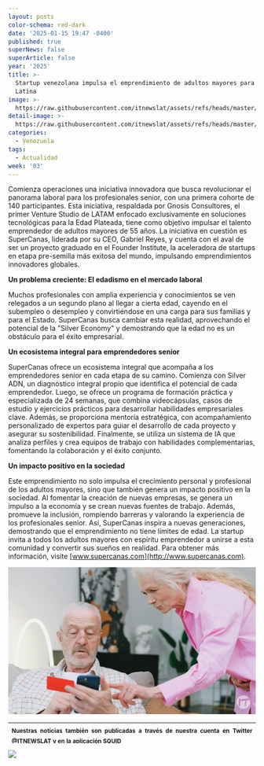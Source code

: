 ```yaml
---
layout: posts
color-schema: red-dark
date: '2025-01-15 19:47 -0400'
published: true
superNews: false
superArticle: false
year: '2025'
title: >-
  Startup venezolana impulsa el emprendimiento de adultos mayores para América
  Latina
image: >-
  https://raw.githubusercontent.com/itnewslat/assets/refs/heads/master/img/540x320/MAyores-p.jpg
detail-image: >-
  https://raw.githubusercontent.com/itnewslat/assets/refs/heads/master/img/1024x680/MAyores-g.jpg
categories:
  - Venezuela
tags:
  - Actualidad
week: '03'
---
```

Comienza operaciones una iniciativa innovadora que busca revolucionar el panorama laboral para los profesionales senior, con una primera cohorte de 140 participantes. Esta iniciativa, respaldada por Gnosis Consultores, el primer Venture Studio de LATAM enfocado exclusivamente en soluciones tecnológicas para la Edad Plateada, tiene como objetivo impulsar el talento emprendedor de adultos mayores de 55 años. La iniciativa en cuestión es SuperCanas, liderada por su CEO, Gabriel Reyes, y cuenta con el aval de ser un proyecto graduado en el Founder Institute, la aceleradora de startups en etapa pre-semilla más exitosa del mundo, impulsando emprendimientos innovadores globales.

**Un problema creciente: El edadismo en el mercado laboral**

Muchos profesionales con amplia experiencia y conocimientos se ven relegados a un segundo plano al llegar a cierta edad, cayendo en el subempleo o desempleo y convirtiéndose en una carga para sus familias y para el Estado. SuperCanas busca cambiar esta realidad, aprovechando el potencial de la "Silver Economy" y demostrando que la edad no es un obstáculo para el éxito empresarial.

**Un ecosistema integral para emprendedores senior**

SuperCanas ofrece un ecosistema integral que acompaña a los emprendedores senior en cada etapa de su camino. Comienza con Silver ADN, un diagnóstico integral propio que identifica el potencial de cada emprendedor. Luego, se ofrece un programa de formación práctica y especializada de 24 semanas, que combina videocápsulas, casos de estudio y ejercicios prácticos para desarrollar habilidades empresariales clave. Además, se proporciona mentoría estratégica, con acompañamiento personalizado de expertos para guiar el desarrollo de cada proyecto y asegurar su sostenibilidad. Finalmente, se utiliza un sistema de IA que analiza perfiles y crea equipos de trabajo con habilidades complementarias, fomentando la colaboración y el éxito conjunto.

**Un impacto positivo en la sociedad**

Este emprendimiento no solo impulsa el crecimiento personal y profesional de los adultos mayores, sino que también genera un impacto positivo en la sociedad. Al fomentar la creación de nuevas empresas, se genera un impulso a la economía y se crean nuevas fuentes de trabajo. Además, promueve la inclusión, rompiendo barreras y valorando la experiencia de los profesionales senior. Así, SuperCanas inspira a nuevas generaciones, demostrando que el emprendimiento no tiene límites de edad. La startup invita a todos los adultos mayores con espíritu emprendedor a unirse a esta comunidad y convertir sus sueños en realidad. Para obtener más información, visite [www.supercanas.com](http://www.supercanas.com).

![](https://raw.githubusercontent.com/itnewslat/assets/refs/heads/master/img/540x320/MAyores-p.jpg)

<table style="height: 42px;" width="569">
<tbody>
<tr>
<td style="text-align: justify;"><sub><strong>Nuestras noticias también son publicadas a través de nuestra cuenta en Twitter <a href="https://twitter.com/itnewslat?lang=es">@ITNEWSLAT</a> y en la aplicación <a href="https://squidapp.co/en/">SQUID</a></strong></sub></td>
</tr>
</tbody>
</table>

<img src="https://tracker.metricool.com/c3po.jpg?hash=56f88a41e39ab42c063cc51676587a04"/>